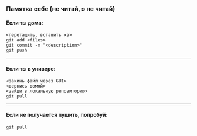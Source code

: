 ### Памятка себе (не читай, э не читай) ###

#### Если ты дома: ####
`<перетащить, вставить хз>`\
`git add <files>`\
`git commit -m "<description>"`\
`git push`

<hr>

#### Если ты в универе: ####
`<закинь файл через GUI>`\
`<вернись домой>`\
`<зайди в локальную репозиторию>`\
`git pull`

<hr>

#### Если не получается пушить, попробуй: ####
`git pull`
